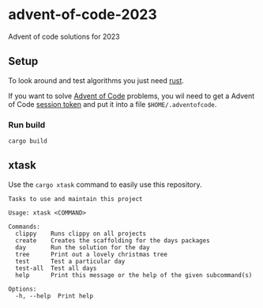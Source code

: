 # advent-of-code-2023
Advent of code solutions for 2023

## Setup

To look around and test algorithms you just need [rust](https://www.rust-lang.org/tools/install).

If you want to solve [Advent of Code](https://adventofcode.com/2022) problems, you wil need to get a Advent of Code [session token](https://github.com/wimglenn/advent-of-code-wim/issues/1) and put it into a file `$HOME/.adventofcode`.

### Run build

```shell
cargo build
```

## xtask

Use the `cargo xtask` command to easily use this repository.

```
Tasks to use and maintain this project

Usage: xtask <COMMAND>

Commands:
  clippy    Runs clippy on all projects
  create    Creates the scaffolding for the days packages
  day       Run the solution for the day
  tree      Print out a lovely christmas tree
  test      Test a particular day
  test-all  Test all days
  help      Print this message or the help of the given subcommand(s)

Options:
  -h, --help  Print help
```
